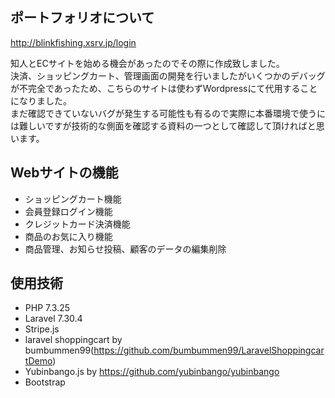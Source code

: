 

## ポートフォリオについて

http://blinkfishing.xsrv.jp/login

知人とECサイトを始める機会があったのでその際に作成致しました。
<br>決済、ショッピングカート、管理画面の開発を行いましたがいくつかのデバッグが不完全であったため、こちらのサイトは使わずWordpressにて代用することになりました。
<br>まだ確認できていないバグが発生する可能性も有るので実際に本番環境で使うには難しいですが技術的な側面を確認する資料の一つとして確認して頂ければと思います。

## Webサイトの機能

- ショッピングカート機能
- 会員登録ログイン機能
- クレジットカード決済機能
- 商品のお気に入り機能
- 商品管理、お知らせ投稿、顧客のデータの編集削除


## 使用技術
- PHP 7.3.25
- Laravel 7.30.4
- Stripe.js
- laravel shoppingcart by bumbummen99(https://github.com/bumbummen99/LaravelShoppingcartDemo)
- Yubinbango.js by https://github.com/yubinbango/yubinbango
- Bootstrap
